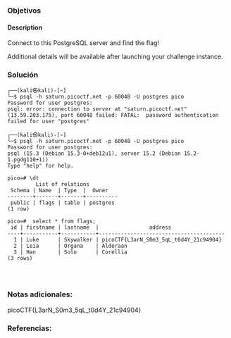### Objetivos 
#### Description

Connect to this PostgreSQL server and find the flag!

Additional details will be available after launching your challenge instance.
### Solución 

```
┌──(kali㉿kali)-[~]
└─$ psql -h saturn.picoctf.net -p 60048 -U postgres pico
Password for user postgres: 
psql: error: connection to server at "saturn.picoctf.net" (13.59.203.175), port 60048 failed: FATAL:  password authentication failed for user "postgres"
                                                                                                                    
┌──(kali㉿kali)-[~]
└─$ psql -h saturn.picoctf.net -p 60048 -U postgres pico
Password for user postgres: 
psql (15.3 (Debian 15.3-0+deb12u1), server 15.2 (Debian 15.2-1.pgdg110+1))
Type "help" for help.

pico=# \dt
         List of relations
 Schema | Name  | Type  |  Owner   
--------+-------+-------+----------
 public | flags | table | postgres
(1 row)

pico=#  select * from flags;
 id | firstname | lastname  |                address                 
----+-----------+-----------+----------------------------------------
  1 | Luke      | Skywalker | picoCTF{L3arN_S0m3_5qL_t0d4Y_21c94904}
  2 | Leia      | Organa    | Alderaan
  3 | Han       | Solo      | Corellia
(3 rows)




```

### Notas adicionales:

picoCTF{L3arN_S0m3_5qL_t0d4Y_21c94904}

### Referencias: